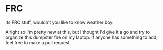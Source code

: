 # FRC
Its FRC stuff, wouldn't you like to know weather boy.

Alright so I'm pretty new at this, but I thought I'd give it a go and try to organize this dumpster fire on my laptop. If anyone has something to add, feel free to make a pull request.
